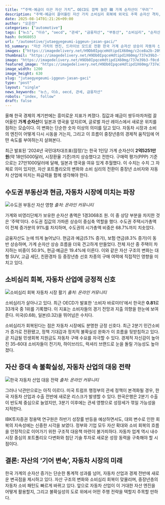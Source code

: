 ```yaml
---
title: "“주택·예금이 이끈 자산 가치”… OECD도 깜짝 놀란 韓 가계 순자산이 ‘무려’"
description: "주택·예금이 끌어올린 자산 가치 소비심리 회복에 외국도 주목 순자산 격차, 심리마저 바꿨다 ..."
date: 2025-08-14T01:21:26+09:00
author: "오은진"
categories: ["automotive"]
tags: ["뉴스", "이슈", "oecd", "관세", "금융자산", "부동산", "소비심리", "순자산", "통계청", "한국은행", "자동차자산가치", "가계자산과자동차시장"]
hash: 0e968053
url: "/automotive/jutaegyegeumi-iggeun-jasan-gaci/"
h5_summary: "자산 가치의 엔진, 드라이브 모드로 전환 한국 가계 순자산 상승이 자동차 산업과 경제에 시사하는 변화"
images: ["https://imagedelivery.net/H9Db0IpqceHdtipd1X60mg/c2ce8a2b-209c-4caf-dac6-3c1c4044e700/public", "https://imagedelivery.net/H9Db0IpqceHdtipd1X60mg/860ddc5c-062d-41a2-141f-9cebbdcb2500/public", "https://imagedelivery.net/H9Db0IpqceHdtipd1X60mg/737e39b3-f0cd-4e1b-4296-06da862c3900/public", "https://imagedelivery.net/H9Db0IpqceHdtipd1X60mg/928803af-54f9-4d0e-3d5b-28bf6a2afb00/public"]
thumbnail: "https://imagedelivery.net/H9Db0IpqceHdtipd1X60mg/737e39b3-f0cd-4e1b-4296-06da862c3900/public"
image: "https://imagedelivery.net/H9Db0IpqceHdtipd1X60mg/737e39b3-f0cd-4e1b-4296-06da862c3900/public"
featured_image: "https://imagedelivery.net/H9Db0IpqceHdtipd1X60mg/737e39b3-f0cd-4e1b-4296-06da862c3900/public"
image_width: 1200
image_height: 630
slug: "jutaegyegeumi-iggeun-jasan-gaci"
type: "post"
layout: "single"
news_keywords: "뉴스, 이슈, oecd, 관세, 금융자산"
robots: "index, follow"
draft: false
---
```


올해 한국 경제의 계기판에는 흥미로운 지표가 켜졌다. 집값과 예금이 쌍두마차처럼 끌어올린 **가계 순자산**이 일본과 영국을 앞지르며, 글로벌 자산 레이스에서 새로운 위치를 점하는 모습이다. 이 변화는 단순한 숫자 이상의 의미를 담고 있다. 자동차 시장과 소비의 엔진이 어떻게 다시 시동을 거는지, 그리고 이 흐름이 중장년층의 경제적 움직임에 어떤 속도를 부여하는지 살펴본다.

최근 발표된 ‘2024년 국민대차대조표(잠정)’는 한국 1인당 가계 순자산이 **2억5251만 원**(약 18만5000달러, 시장환율 기준)까지 상승했다고 전한다. 구매력 평가(PPP) 기준으로는 27만1000달러에 달해, 일본과 영국을 여유 있게 추월했다. 이 수치는 수치 그 자체로 의미 있지만, 자산 포트폴리오의 변화와 소비 심리의 전환이 중장년 소비자와 자동차 산업에 미치는 파급력을 함께 생각해야 한다.

## 수도권 부동산과 현금, 자동차 시장에 미치는 파장

![수도권 부동산 자산 영향](https://imagedelivery.net/H9Db0IpqceHdtipd1X60mg/860ddc5c-062d-41a2-141f-9cebbdcb2500/public)
*출처: 온라인 커뮤니티*


가계와 비영리단체가 보유한 순자산 총액은 1경3068조 원. 이 중 상당 부분을 차지한 것은 ‘주택’이다. 수도권 집값의 가파른 상승이 중심축 역할을 했다. 수도권 주택시가총액이 전체 증가분의 91%를 차지하며, 수도권의 시가총액 비중은 68.7%까지 치솟았다.

금융자산도 눈에 띄게 늘어났다. 현금과 예금(5.1% 증가), 보험·연금(8.3% 증가)이 동반 상승하며, 가계 순자산 상승 흐름을 더욱 견고하게 만들었다. 전체 자산 중 주택이 차지하는 비중이 50.9%, 현금·예금은 19.4%에 이른다. 이와 같은 자산 구조의 변화는 대형 SUV, 고급 세단, 친환경차 등 중장년층 선호 차종의 구매 여력에 직접적인 영향을 미치고 있다.

## 소비심리 회복, 자동차 산업에 긍정적 신호

![소비심리 회복 자동차 시장 활기](https://imagedelivery.net/H9Db0IpqceHdtipd1X60mg/928803af-54f9-4d0e-3d5b-28bf6a2afb00/public)
*출처: 온라인 커뮤니티*


소비심리가 살아나고 있다. 최근 OECD가 발표한 ‘소비자 바로미터’에서 한국은 **0.81**로 33개국 중 1위를 기록했다. 이 지표는 소비자들의 경기 전망과 지출 의향을 한눈에 보여준다. 미국(0.68), 일본(0.32)을 뛰어넘은 수치다.

소비심리가 회복된다는 점은 자동차 시장에도 분명한 긍정 신호다. 최근 2분기 민간소비가 증가로 전환됐고, 정책 기대감과 정치적 불확실성 완화가 이 흐름을 뒷받침하고 있다. 곧 지급될 민생회복 지원금도 자동차 구매 수요를 자극할 수 있다. 경제적 자신감이 높아진 35-60대 소비자들이 전기차, 하이브리드, 럭셔리 브랜드로 눈을 돌릴 가능성도 높아졌다.

## 자산 증대 속 불확실성, 자동차 산업의 대응 전략

![한국 자동차 산업 대응 전략](https://imagedelivery.net/H9Db0IpqceHdtipd1X60mg/c2ce8a2b-209c-4caf-dac6-3c1c4044e700/public)
*출처: 온라인 커뮤니티*


그러나 낙관만으로는 아직 이르다. 미국 트럼프 행정부의 관세 정책이 본격화될 경우, 한국 자동차 산업과 수출 전반에 새로운 리스크가 발생할 수 있다. 한국은행은 2분기 수출이 반도체 중심으로 늘었지만, 3분기 이후에는 관세 영향으로 성장세가 꺾일 가능성을 지적한다.

IBK투자증권 정용택 연구원은 하반기 성장률 반등을 예상하면서도, 대외 변수로 인한 회복의 지속성에는 신중한 시각을 보였다. 정부와 기업 모두 자산 확대와 소비 회복의 흐름을 안정적으로 이어가기 위한 구조적 대응책 마련이 불가피하다. 자동차 업계 역시 내수 시장 중심의 포트폴리오 다변화와 첨단 기술 투자로 새로운 성장 동력을 구축해야 할 시점이다.

## 결론: 자산의 ‘기어 변속’, 자동차 시장의 미래

한국 가계의 순자산 증가는 단순한 통계적 성과를 넘어, 자동차 산업과 경제 전반에 새로운 변곡점을 제시하고 있다. 자산 구조의 변화와 소비심리 회복이 맞물리며, 중장년층의 자동차 소비 패턴도 빠르게 바뀌고 있다. 앞으로 자동차 산업이 이 거대한 자산 엔진을 어떻게 활용할지, 그리고 불확실성의 도로 위에서 어떤 주행 전략을 택할지 주목할 만하다.
